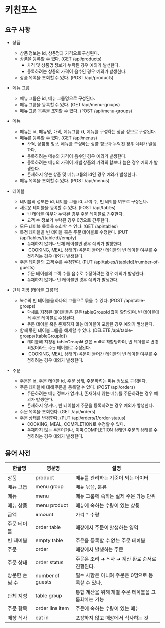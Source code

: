 # 키친포스

## 요구 사항

- 상품
    - 상품 정보는 id, 상품명과 가격으로 구성된다.
    - 상품을 등록할 수 있다. (GET /api/products)
        - 가격 및 상품명 정보가 누락된 경우 예외가 발생한다.
        - 등록하려는 상품의 가격이 음수인 경우 예외가 발생한다.
    - 상품 목록을 조회할 수 있다. (POST /api/products)

- 메뉴 그룹
    - 메뉴 그룹은 id, 메뉴 그룹명으로 구성된다.
    - 메뉴 그룹을 등록할 수 있다. (GET /api/menu-groups)
    - 메뉴 그룹 목록을 조회할 수 있다. (POST /api/menu-groups)

- 메뉴
    - 메뉴는 id, 메뉴명, 가격, 메뉴그룹 id, 메뉴를 구성하는 상품 정보로 구성된다.
    - 메뉴를 등록할 수 있다. (GET /api/menus)
        - 가격, 상품명 정보, 메뉴를 구성하는 상품 정보가 누락된 경우 예외가 발생한다.
        - 등록하려는 메뉴의 가격이 음수인 경우 예외가 발생한다.
        - 등록하려는 메뉴의 가격이 개별 상품의 가격의 합보다 높은 경우 예외가 발생한다.
        - 존재하지 않는 상품 및 메뉴그룹의 id인 경우 예외가 발생한다.
    - 메뉴 목록을 조회할 수 있다. (POST /api/menus)

- 테이블
    - 테이블의 정보는 id, 테이블 그룹 id, 고객 수, 빈 테이블 여부로 구성된다.
    - 새로운 테이블을 등록할 수 있다. (POST /api/tables)
        - 빈 테이블 여부가 누락된 경우 주문 테이블로 간주한다.
        - 고객 수 정보가 누락된 경우 0명으로 간주한다.
    - 모든 테이블 목록을 조회할 수 있다. (GET /api/tables)
    - 특정 테이블을 빈 테이블 혹은 주문 테이블로 수정한다. (PUT /api/tables/{tableId}/empty)
        - 존재하지 않거나 단체 테이블인 경우 예외가 발생한다.
        - (COOKING, MEAL 상태의) 주문이 들어간 테이블의 빈 테이블 여부를 수정하려는 경우 예외가 발생한다.
    - 주문 테이블의 고객 수를 수정한다. (PUT /api/tables/{tableId}/number-of-guests)
        - 주문 테이블의 고객 수를 음수로 수정하려는 경우 예외가 발생한다.
        - 존재하지 않거나 빈 테이블인 경우 예외가 발생한다.

- 단체 지정 (테이블 그룹화)
    - 복수의 빈 테이블을 하나의 그룹으로 묶을 수 있다. (POST /api/table-groups)
        - 단체로 지정된 테이블들은 같은 tableGroupId 값이 할당되며, 빈 테이블에서 주문 테이블로 수정된다.
        - 주문 테이블 혹은 존재하지 않는 테이블이 포함된 경우 예외가 발생한다.
    - 함께 묶인 테이블 그룹을 해제할 수 있다. (DELETE /api/table-groups/{tableGroupId})
        - 테이블에 지정된 tableGroupId 값은 null로 재할당하며, 빈 테이블로 변경되었더라도 주문 테이블로 수정된다.
        - (COOKING, MEAL 상태의) 주문이 들어간 테이블의 빈 테이블 여부를 수정하려는 경우 예외가 발생한다.

- 주문
    - 주문은 id, 주문 테이블 id, 주문 상태, 주문하려는 메뉴 정보로 구성된다.
    - 주문 테이블에 대해 주문을 등록할 수 있다. (POST /api/orders)
        - 주문하려는 메뉴 정보가 없거나, 존재하지 않는 메뉴를 주문하려는 경우 예외가 발생한다.
        - 존재하지 않거나, 빈 테이블에 주문을 등록하려는 경우 예외가 발생한다.
    - 주문 목록을 조회한다. (GET /api/orders)
    - 주문 상태를 변경한다. (PUT /api/orders/1/order-status)
        - COOKING, MEAL, COMPLETION로 수정할 수 있다.
        - 존재하지 않는 주문이거나, 이미 COMPLETION 상태인 주문의 상태를 수정하려는 경우 예외가 발생한다.

## 용어 사전

| 한글명 | 영문명 | 설명 |
| --- | --- | --- |
| 상품 | product | 메뉴를 관리하는 기준이 되는 데이터 |
| 메뉴 그룹 | menu group | 메뉴 묶음, 분류 |
| 메뉴 | menu | 메뉴 그룹에 속하는 실제 주문 가능 단위 |
| 메뉴 상품 | menu product | 메뉴에 속하는 수량이 있는 상품 |
| 금액 | amount | 가격 * 수량 |
| 주문 테이블 | order table | 매장에서 주문이 발생하는 영역 |
| 빈 테이블 | empty table | 주문을 등록할 수 없는 주문 테이블 |
| 주문 | order | 매장에서 발생하는 주문 |
| 주문 상태 | order status | 주문은 조리 ➜ 식사 ➜ 계산 완료 순서로 진행된다. |
| 방문한 손님 수 | number of guests | 필수 사항은 아니며 주문은 0명으로 등록할 수 있다. |
| 단체 지정 | table group | 통합 계산을 위해 개별 주문 테이블을 그룹화하는 기능 |
| 주문 항목 | order line item | 주문에 속하는 수량이 있는 메뉴 |
| 매장 식사 | eat in | 포장하지 않고 매장에서 식사하는 것 |
